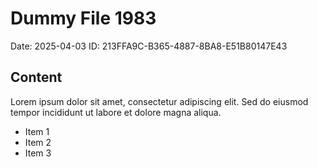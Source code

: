 # Dummy File 1983

Date: 2025-04-03
ID: 213FFA9C-B365-4887-8BA8-E51B80147E43

## Content

Lorem ipsum dolor sit amet, consectetur adipiscing elit.
Sed do eiusmod tempor incididunt ut labore et dolore magna aliqua.

* Item 1
* Item 2
* Item 3
